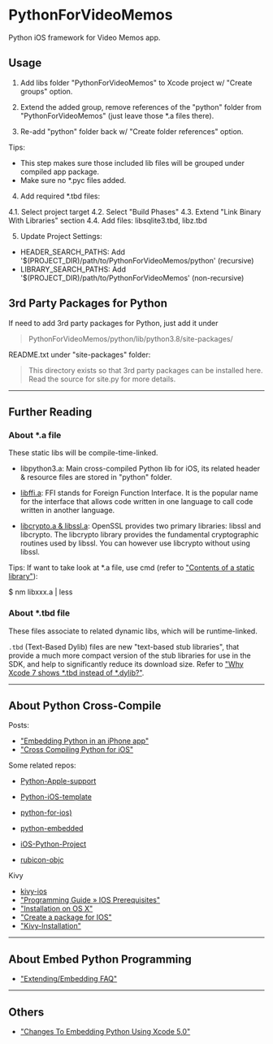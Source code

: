 # PythonForVideoMemos

Python iOS framework for Video Memos app.

## Usage

1. Add libs folder "PythonForVideoMemos" to Xcode project w/ "Create groups" option.

2. Extend the added group, remove references of the "python" folder from "PythonForVideoMemos" (just leave those *.a files there).

3. Re-add "python" folder back w/ "Create folder references" option.

  Tips:
  - This step makes sure those included lib files will be grouped under compiled app package.
  - Make sure no *.pyc files added.

4. Add required *.tbd files:

  4.1. Select project target
  4.2. Select "Build Phases"
  4.3. Extend "Link Binary With Libraries" section
  4.4. Add files: libsqlite3.tbd, libz.tbd

5. Update Project Settings:

  - HEADER_SEARCH_PATHS:  Add '$(PROJECT_DIR)/path/to/PythonForVideoMemos/python' (recursive)
  - LIBRARY_SEARCH_PATHS: Add '$(PROJECT_DIR)/path/to/PythonForVideoMemos'    (non-recursive)

## 3rd Party Packages for Python

If need to add 3rd party packages for Python, just add it under

> PythonForVideoMemos/python/lib/python3.8/site-packages/

README.txt under "site-packages" folder:

> This directory exists so that 3rd party packages can be installed here.
> Read the source for site.py for more details. 

---

## Further Reading

### About *.a file

These static libs will be compile-time-linked.

- libpython3.a: Main cross-compiled Python lib for iOS, its related header & resource files are stored in "python" folder.

- [libffi.a](https://sourceware.org/libffi/): FFI stands for Foreign Function Interface. It is the popular name for the interface that allows code written in one language to call code written in another language.

- [libcrypto.a & libssl.a](https://wiki.openssl.org/index.php/Libcrypto_API): OpenSSL provides two primary libraries: libssl and libcrypto. The libcrypto library provides the fundamental cryptographic routines used by libssl. You can however use libcrypto without using libssl.

Tips: If want to take look at *.a file, use cmd (refer to ["Contents of a static library"](https://stackoverflow.com/questions/3757108/contents-of-a-static-library)):

  $ nm libxxx.a | less

### About *.tbd file

These files associate to related dynamic libs, which will be runtime-linked.

`.tbd` (Text-Based Dylib) files are new "text-based stub libraries", that provide a much more compact version of the stub libraries for use in the SDK, and help to significantly reduce its download size. Refer to ["Why Xcode 7 shows *.tbd instead of *.dylib?"](https://stackoverflow.com/questions/31450690/why-xcode-7-shows-tbd-instead-of-dylib).


---

## About Python Cross-Compile

Posts:

- ["Embedding Python in an iPhone app"](https://stackoverflow.com/questions/3691655/embedding-python-in-an-iphone-app)
- ["Cross Compiling Python for iOS"](http://www.srplab.com/en/files/others/compile/cross_compiling_python_for_ios.html)

Some related repos:

- [Python-Apple-support](https://github.com/beeware/Python-Apple-support)
- [Python-iOS-template](https://github.com/beeware/Python-iOS-template)
- [python-for-ios)](https://github.com/linusyang/python-for-ios)
- [python-embedded](https://github.com/albertz/python-embedded/)

- [iOS-Python-Project](https://github.com/clowwindy/iOS-Python-Project)
- [rubicon-objc](https://github.com/beeware/rubicon-objc)

Kivy

- [kivy-ios](https://github.com/kivy/kivy-ios)
- ["Programming Guide » IOS Prerequisites"](https://kivy.org/doc/stable/guide/packaging-ios-prerequisites.html#packaging-ios-prerequisites)
- ["Installation on OS X"](https://kivy.org/doc/stable/installation/installation-osx.html)
- ["Create a package for IOS"](https://kivy.org/doc/stable/guide/packaging-ios.html)
- ["Kivy-Installation"](https://www.bookstack.cn/read/Kivy-CN/01-Kivy-Installation.md)


---

## About Embed Python Programming

- ["Extending/Embedding FAQ"](https://python.readthedocs.io/en/latest/faq/extending.html)

---

## Others

- ["Changes To Embedding Python Using Xcode 5.0"](https://developer.apple.com/library/archive/technotes/tn2328/_index.html)

